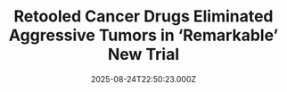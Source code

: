 ---
title: "Retooled Cancer Drugs Eliminated Aggressive Tumors in ‘Remarkable’ New Trial"
date: 2025-08-24T22:50:23.000Z
category: Human Kindness
externalLink: "https://www.goodnewsnetwork.org/retooled-cancer-drugs-eliminated-aggressive-tumors-in-remarkable-new-trial/"
image: ""
excerpt: "Cancer drugs that have been used for two decades were retooled until they were able to eliminate aggressive tumors in a “remarkable” clinical trial. Two of the patients—one with the deadliest form of skin cancer called melanoma and another with breast cancer—were told their tumors disappeared completely. Scientists at Rockefeller University in New York engineered […] The post Retooled Cancer…"
---